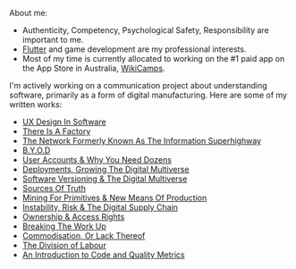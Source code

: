 About me:
- Authenticity, Competency, Psychological Safety, Responsibility are important to me.
- [Flutter](https://flutter.dev/) and game development are my professional interests.
- Most of my time is currently allocated to working on the #1 paid app on the App Store in Australia, [WikiCamps](https://apps.apple.com/au/app/wikicamps-australia/id505365608).

I'm actively working on a communication project about understanding software, primarily as a form of digital manufacturing. Here are some of my written works:
- [UX Design In Software](https://blog.markvideon.dev/ux-design-in-software/)
- [There Is A Factory](https://blog.markvideon.dev/there-is-a-factory/)
- [The Network Formerly Known As The Information Superhighway](https://blog.markvideon.dev/the-network-formerly-known-as-the-information-superhighway/)
- [B.Y.O.D](https://blog.markvideon.dev/b-y-o/)
- [User Accounts & Why You Need Dozens](https://blog.markvideon.dev/user-accounts-why-you-need-dozens/)
- [Deployments, Growing The Digital Multiverse](https://blog.markvideon.dev/deployments-growing-the-digital-multiverse/)
- [Software Versioning & The Digital Multiverse](https://blog.markvideon.dev/software-versioning-the-digital-multiverse/)
- [Sources Of Truth](https://blog.markvideon.dev/sources-of-truth/)
- [Mining For Primitives & New Means Of Production](https://blog.markvideon.dev/mining-for-primitives-new-means-of-production/)
- [Instability, Risk & The Digital Supply Chain](https://blog.markvideon.dev/instability-risk-and-the-digital-supply-chain/)
- [Ownership & Access Rights](https://blog.markvideon.dev/ownership-and-access-rights/)
- [Breaking The Work Up](https://blog.markvideon.dev/breaking-the-work-up/)
- [Commodisation, Or Lack Thereof](https://blog.markvideon.dev/commoditisation-or-lack-thereof/)
- [The Division of Labour](https://blog.markvideon.dev/the-division-of-labour/)
- [An Introduction to Code and Quality Metrics](https://blog.markvideon.dev/an-introduction-to-code-and-quality-metrics/)


<!--
**markvideon/markvideon** is a ✨ _special_ ✨ repository because its `README.md` (this file) appears on your GitHub profile.

Here are some ideas to get you started:

- 🔭 I’m currently working on ...
- 🌱 I’m currently learning ...
- 👯 I’m looking to collaborate on ...
- 🤔 I’m looking for help with ...
- 💬 Ask me about ...
- 📫 How to reach me: ...
- 😄 Pronouns: ...
- ⚡ Fun fact: ...
-->
